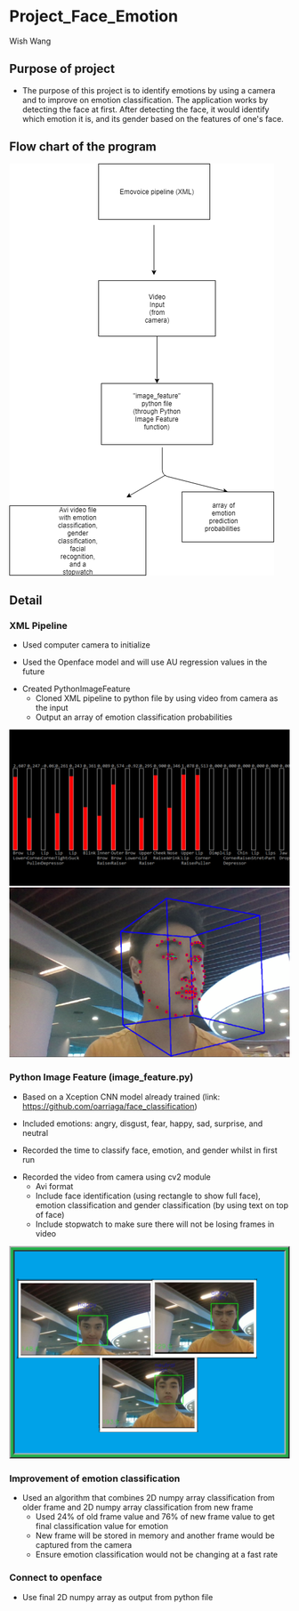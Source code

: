 # Project_Face_Emotion
Wish Wang

## Purpose of project
* The purpose of this project is to identify emotions by using a camera and to improve on emotion classification. The application works by detecting the face at first. After detecting the face, it would identify which emotion it is, and its gender based on the features of one's face. 

## Flow chart of the program
![](IM/Flow_Chart.png)

## Detail
### XML Pipeline
* Used computer camera to initialize 
- Used the Openface model and will use AU regression values in the future
* Created PythonImageFeature
     * Cloned XML pipeline to python file by using video from camera as the input
     - Output an array of emotion classification probabilities

![](IM/AUClassificationChart.PNG)
![](IM/OpenFaceImage.PNG)
### Python Image Feature (image_feature.py)
* Based on a Xception CNN model already trained (link: https://github.com/oarriaga/face_classification)
- Included emotions: angry, disgust, fear, happy, sad, surprise, and neutral
* Recorded the time to classify face, emotion, and gender whilst in first run
- Recorded the video from camera using cv2 module
    * Avi format
    - Include face identification (using rectangle to show full face), emotion classification and gender classification (by using text on top of face)
    * Include stopwatch to make sure there will not be losing frames in video

![](IM/ExampleClassification.png)
### Improvement of emotion classification
* Used an algorithm that combines 2D numpy array classification from older frame and 2D numpy array classification from new frame
    * Used 24% of old frame value and 76% of new frame value to get final classification value for emotion
    - New frame will be stored in memory and another frame would be captured from the camera
    * Ensure emotion classification would not be changing at a fast rate

### Connect to openface
* Use final 2D numpy array as output from python file
